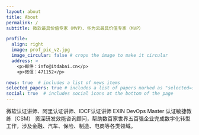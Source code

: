 ```yaml
---
layout: about
title: About
permalink: /
subtitle: 微软最具价值专家（MVP）、华为云最具价值专家（MVP）

profile:
  align: right
  image: prof_pic_v2.jpg
  image_circular: false # crops the image to make it circular
  address: >
    <p>邮件：info@itdabai.cn</p>
    <p>微信：471152</p>

news: true  # includes a list of news items
selected_papers: true # includes a list of papers marked as "selected={true}"
social: true  # includes social icons at the bottom of the page
---
```



微软认证讲师、阿里认证讲师、IDCF认证讲师
EXIN DevOps Master
认证敏捷教练（CSM）
资深研发效能咨询顾问，帮助数百家世界五百强企业完成数字化转型工作，涉及金融、汽车、保险、制造、电商等各类领域。